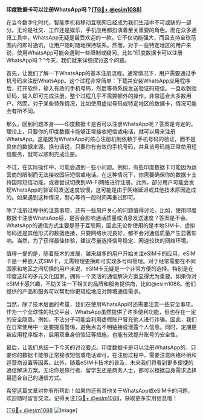 **印度数据卡可以注册WhatsApp吗？[[TG💪+ @esim1088](https://t.me/s/esim1088)]**

在当今数字化时代，智能手机和移动互联网已经成为我们生活中不可或缺的一部分。无论是社交、工作还是娱乐，手机应用都扮演着至关重要的角色。而在众多通讯工具中，WhatsApp无疑是最受欢迎的一款。它不仅功能强大，而且支持全球范围内的即时通讯，让用户随时随地保持联系。然而，对于一些特定地区的用户来说，使用WhatsApp可能会遇到一些限制或疑问，比如“印度数据卡可以注册WhatsApp吗？”今天，我们就来详细探讨这个问题。

首先，让我们了解一下WhatsApp的基本注册流程。通常情况下，用户需要通过手机号码来注册WhatsApp。这个过程非常简单：下载并安装WhatsApp应用程序后，打开软件，输入有效的手机号码，然后等待系统发送验证码短信。一旦收到验证码，输入即可完成注册。整个过程几乎不需要额外的操作，非常适合大多数用户。然而，对于某些特殊情况，比如使用虚拟号码或特定地区的数据卡，情况可能会有所不同。

那么，回到问题本身——印度数据卡是否可以注册WhatsApp呢？答案是肯定的。理论上，只要你的印度数据卡能够正常接收短信或电话，就可以用来注册WhatsApp。这是因为WhatsApp的核心注册机制依赖于手机号码的验证，而不是具体的数据来源。换句话说，只要你有有效的手机号码，并且该号码能正常使用短信服务，就可以顺利完成注册。

不过，在实际操作中，可能会遇到一些小问题。例如，有些印度数据卡可能因为运营商的限制而无法接收国际短信或电话。在这种情况下，你需要确保你的数据卡支持国际短信功能，或者尝试切换到Wi-Fi网络进行注册。此外，部分用户可能会发现WhatsApp的验证码发送速度较慢，这可能是由于网络延迟或其他技术原因造成的。如果遇到这种情况，耐心等待一段时间再重试即可。

除了注册过程中的注意事项，还有一些用户关心的问题值得讨论。比如，使用印度数据卡注册WhatsApp后，是否会影响通话质量或消息发送速度？答案是不会。WhatsApp的通信方式主要是基于互联网，因此无论你使用的是本地SIM卡、虚拟号码还是其他形式的数据连接，只要网络状况良好，都不会对通信质量产生显著影响。当然，为了获得最佳体验，建议尽量选择信号稳定、网速较快的网络环境。

值得一提的是，随着技术的发展，越来越多的用户开始关注eSIM卡的应用。eSIM卡是一种嵌入式SIM卡，无需物理更换即可实现多号码管理。对于经常需要在不同国家和地区之间切换的用户来说，eSIM卡无疑是一个非常方便的选择。特别是在印度这样的多元文化国家，拥有一个灵活的通信解决方案显得尤为重要。如果你对eSIM卡感兴趣，不妨关注一下相关的品牌和服务提供商，比如@esim1088。他们提供的产品和服务可以帮助你更轻松地应对跨境通信需求。

当然，除了技术层面的考量，我们在使用WhatsApp时还需要注意一些安全事项。作为一个全球性的社交平台，WhatsApp虽然提供了许多便利功能，但也存在一定的安全隐患。例如，不法分子可能会利用虚假账户冒充他人进行诈骗。因此，我们在日常使用中一定要提高警惕，避免点击不明链接或泄露个人信息。同时，定期更新应用程序版本，启用双重身份验证等措施，也能有效提升账号的安全性。

最后，让我们总结一下今天的讨论要点。印度数据卡是可以注册WhatsApp的，只要你的数据卡能够正常接收短信或电话即可。在注册过程中，需要注意网络环境和运营商设置等因素。此外，随着eSIM卡技术的普及，未来我们将看到更多便捷的通信解决方案。无论你是旅行者、留学生还是商务人士，都可以根据自身需求选择最适合自己的通信方式。

希望这篇文章对你有所帮助！如果你还有其他关于WhatsApp或eSIM卡的问题，欢迎随时留言交流。记得关注[TG💪+ @esim1088](https://t.me/s/esim1088)，获取更多实用信息哦！

[[TG💪+ @esim1088](https://t.me/s/esim1088) ![Image](https://i.postimg.cc/4NQfJmqS/Snipaste-2025-05-13-00-14-12.png)]